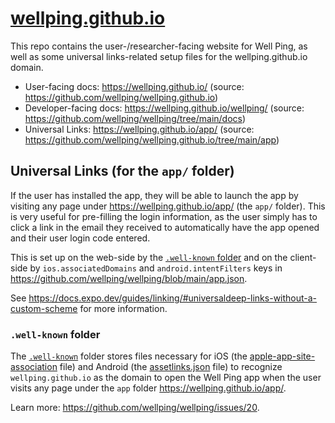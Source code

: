 # [wellping.github.io](https://wellping.github.io/)

This repo contains the user-/researcher-facing website for Well Ping, as well as some universal links-related setup files for the wellping.github.io domain.

- User-facing docs: https://wellping.github.io/ (source: https://github.com/wellping/wellping.github.io)
- Developer-facing docs: https://wellping.github.io/wellping/ (source: https://github.com/wellping/wellping/tree/main/docs)
- Universal Links: https://wellping.github.io/app/ (source: https://github.com/wellping/wellping.github.io/tree/main/app)

## Universal Links (for the `app/` folder)

If the user has installed the app, they will be able to launch the app by visiting any page under https://wellping.github.io/app/ (the `app/` folder). This is very useful for pre-filling the login information, as the user simply has to click a link in the email they received to automatically have the app opened and their user login code entered.

This is set up on the web-side by the [`.well-known` folder](#well-known-folder) and on the client-side by `ios.associatedDomains` and `android.intentFilters` keys in https://github.com/wellping/wellping/blob/main/app.json.

See https://docs.expo.dev/guides/linking/#universaldeep-links-without-a-custom-scheme for more information.

### `.well-known` folder

The [`.well-known`](./.well-known/) folder stores files necessary for iOS (the [apple-app-site-association](./.well-known/apple-app-site-association) file) and Android (the [assetlinks.json](./.well-known/assetlinks.json) file) to recognize `wellping.github.io` as the domain to open the Well Ping app when the user visits any page under the `app` folder https://wellping.github.io/app/.

Learn more: https://github.com/wellping/wellping/issues/20.
